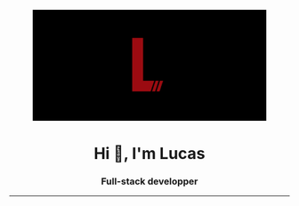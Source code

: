 <p align="center">
  <img src="./assets/cover.gif" height="200"/>
</p>
<h1 align="center">Hi 👋, I'm Lucas</h1>
<h3 align="center">Full-stack developper</h3>
<hr>
